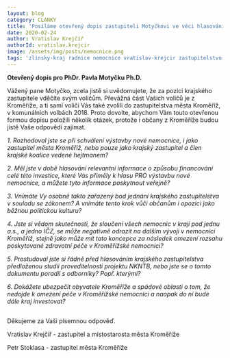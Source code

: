 ```yaml
---
layout: blog
category: CLANKY
title: 'Posíláme otevřený dopis zastupiteli Motyčkovi ve věci hlasování o krajské nemocnici'
date: 2020-02-24
author: Vratislav Krejčíř
authorId: vratislav.krejcir
image: /assets/img/posts/nemocnice.png
tags: 'zlinsky-kraj radnice nemocnice vratislav-krejcir zastupitelstvo'
---
```

**Otevřený dopis pro PhDr. Pavla Motyčku Ph.D.** 

Vážený pane Motyčko, zcela jistě si uvědomujete, že za pozici krajského zastupitele vděčíte svým voličům. Převážná část Vašich voličů je z Kroměříže, a ti samí voliči Vás také zvolili do zastupitelstva města Kroměříž, v komunálních volbách 2018. Proto dovolte, abychom Vám touto otevřenou formou dopisu položili několik otázek, protože i občany z Kroměříže budou jistě Vaše odpovědi zajímat.


 *1. Rozhodoval jste se při schválení výstavby nové nemocnice, i jako zastupitel města Kroměříž, nebo pouze jako krajský zastupitel a člen krajské koalice vedené hejtmanem?* 

 *2. Měl jste v době hlasování relevantní informace o způsobu financování celé této investice, které Vás přiměly k hlasu PRO výstavbu nové nemocnice, a můžete tyto informace poskytnout veřejně?* 

 *3. Vnímáte Vy osobně takto zařazený bod jednání krajského zastupitelstva v souladu se zákonem? A vnímáte tento krok vůči občanům i opozici jako běžnou politickou kulturu?* 

 *4. Jste si vědom skutečnosti, že sloučení všech nemocnic v kraji pod jednu a.s., a jedno IČZ, se může negativně odrazit na dalším vývoji v nemocnici Kroměříž, stejně jako může mít tato koncepce za následek omezení rozsahu poskytované zdravotní péče v Kroměřížské nemocnici?* 

 *5. Prostudoval jste si řádně před hlasováním krajského zastupitelstva předloženou studii proveditelnosti projektu NKNTB, nebo jste  se o tomto dokumentu poradil s odborníky? Popř. kterými?*

 *6. Dokážete ubezpečit obyvatele Kroměříže a spádové oblasti o tom, že nedojde k omezení péče v Kroměřížské nemocnici a naopak do ní bude dále kraj investovat?*
##
Děkujeme za Vaši písemnou odpověď.

Vratislav Krejčíř - zastupitel a místostarosta města Kroměříže

Petr Stoklasa - zastupitel města Kroměříže
